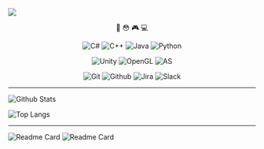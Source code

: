 <img src="https://capsule-render.vercel.app/api?type=waving&color=auto&height=200&section=header&text=&fontSize=30" />
<div align=center>
  
🤔 😳 🎮 💻 

![C#](https://img.shields.io/badge/c%23-%23239120.svg?style=for-the-badge&logo=c-sharp&logoColor=white)
![C++](https://img.shields.io/badge/c%2B%2B-00599C.svg?style=for-the-badge&logo=c%2B%2B&logoColor=white)
![Java](https://img.shields.io/badge/java-F37C20.svg?style=for-the-badge&logo=intellijidea&logoColor=white)
![Python](https://img.shields.io/badge/python-3776AB.svg?style=for-the-badge&logo=python&logoColor=white)

![Unity](https://img.shields.io/badge/unity-%23000000.svg?style=for-the-badge&logo=unity&logoColor=white)
![OpenGL](https://img.shields.io/badge/OpenGL-5586A4.svg?style=for-the-badge&logo=OpenGL&logoColor=white)
![AS](https://img.shields.io/badge/android%20studio-3DDC84.svg?style=for-the-badge&logo=AndroidStudio&logoColor=white)
  
  ![Git](https://img.shields.io/badge/git-F05032.svg?style=for-the-badge&logo=git&logoColor=white)
  ![Github](https://img.shields.io/badge/github-181717.svg?style=for-the-badge&logo=github&logoColor=white)
![Jira](https://img.shields.io/badge/jira-0052CC.svg?style=for-the-badge&logo=jira&logoColor=white)
![Slack](https://img.shields.io/badge/slack-4A154B.svg?style=for-the-badge&logo=slack&logoColor=white)
  
  </div>

---------------------------------------

![Github Stats](https://github-readme-stats.vercel.app/api?username=qkralsrl1029&show_icons=true&hide=stars&theme=gruvbox)

![Top Langs](https://github-readme-stats.vercel.app/api/top-langs/?username=qkralsrl1029&hide=ShaderLab)

---------------------------------------

![Readme Card](https://github-readme-stats.vercel.app/api/pin/?username=qkralsrl1029&repo=Cosmos)
![Readme Card](https://github-readme-stats.vercel.app/api/pin/?username=qkralsrl1029&repo=JJUMP)
